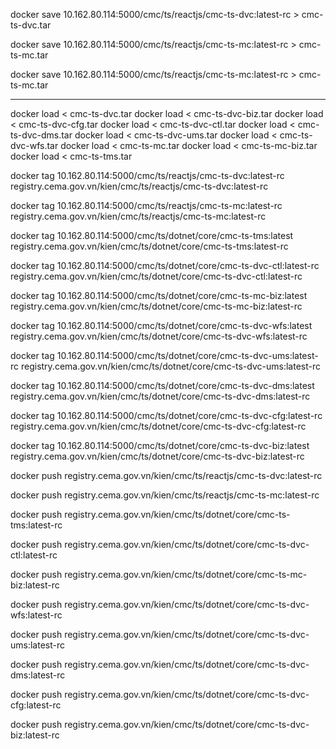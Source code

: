 

docker save 10.162.80.114:5000/cmc/ts/reactjs/cmc-ts-dvc:latest-rc > cmc-ts-dvc.tar

docker save 10.162.80.114:5000/cmc/ts/reactjs/cmc-ts-mc:latest-rc > cmc-ts-mc.tar

docker save 10.162.80.114:5000/cmc/ts/reactjs/cmc-ts-mc:latest-rc > cmc-ts-mc.tar


-----------------------------------------------------------------------------------------------------------------------------------------------------

docker load < cmc-ts-dvc.tar
docker load < cmc-ts-dvc-biz.tar
docker load < cmc-ts-dvc-cfg.tar
docker load < cmc-ts-dvc-ctl.tar
docker load < cmc-ts-dvc-dms.tar
docker load < cmc-ts-dvc-ums.tar
docker load < cmc-ts-dvc-wfs.tar
docker load < cmc-ts-mc.tar
docker load < cmc-ts-mc-biz.tar
docker load < cmc-ts-tms.tar

docker tag 10.162.80.114:5000/cmc/ts/reactjs/cmc-ts-dvc:latest-rc registry.cema.gov.vn/kien/cmc/ts/reactjs/cmc-ts-dvc:latest-rc

docker tag 10.162.80.114:5000/cmc/ts/reactjs/cmc-ts-mc:latest-rc registry.cema.gov.vn/kien/cmc/ts/reactjs/cmc-ts-mc:latest-rc

docker tag 10.162.80.114:5000/cmc/ts/dotnet/core/cmc-ts-tms:latest registry.cema.gov.vn/kien/cmc/ts/dotnet/core/cmc-ts-tms:latest-rc

docker tag 10.162.80.114:5000/cmc/ts/dotnet/core/cmc-ts-dvc-ctl:latest-rc registry.cema.gov.vn/kien/cmc/ts/dotnet/core/cmc-ts-dvc-ctl:latest-rc

docker tag 10.162.80.114:5000/cmc/ts/dotnet/core/cmc-ts-mc-biz:latest registry.cema.gov.vn/kien/cmc/ts/dotnet/core/cmc-ts-mc-biz:latest-rc

docker tag 10.162.80.114:5000/cmc/ts/dotnet/core/cmc-ts-dvc-wfs:latest registry.cema.gov.vn/kien/cmc/ts/dotnet/core/cmc-ts-dvc-wfs:latest-rc

docker tag 10.162.80.114:5000/cmc/ts/dotnet/core/cmc-ts-dvc-ums:latest-rc registry.cema.gov.vn/kien/cmc/ts/dotnet/core/cmc-ts-dvc-ums:latest-rc

docker tag 10.162.80.114:5000/cmc/ts/dotnet/core/cmc-ts-dvc-dms:latest registry.cema.gov.vn/kien/cmc/ts/dotnet/core/cmc-ts-dvc-dms:latest-rc

docker tag 10.162.80.114:5000/cmc/ts/dotnet/core/cmc-ts-dvc-cfg:latest-rc registry.cema.gov.vn/kien/cmc/ts/dotnet/core/cmc-ts-dvc-cfg:latest-rc

docker tag 10.162.80.114:5000/cmc/ts/dotnet/core/cmc-ts-dvc-biz:latest registry.cema.gov.vn/kien/cmc/ts/dotnet/core/cmc-ts-dvc-biz:latest-rc

docker push registry.cema.gov.vn/kien/cmc/ts/reactjs/cmc-ts-dvc:latest-rc

docker push registry.cema.gov.vn/kien/cmc/ts/reactjs/cmc-ts-mc:latest-rc

docker push registry.cema.gov.vn/kien/cmc/ts/dotnet/core/cmc-ts-tms:latest-rc

docker push registry.cema.gov.vn/kien/cmc/ts/dotnet/core/cmc-ts-dvc-ctl:latest-rc

docker push registry.cema.gov.vn/kien/cmc/ts/dotnet/core/cmc-ts-mc-biz:latest-rc

docker push registry.cema.gov.vn/kien/cmc/ts/dotnet/core/cmc-ts-dvc-wfs:latest-rc

docker push registry.cema.gov.vn/kien/cmc/ts/dotnet/core/cmc-ts-dvc-ums:latest-rc

docker push registry.cema.gov.vn/kien/cmc/ts/dotnet/core/cmc-ts-dvc-dms:latest-rc

docker push registry.cema.gov.vn/kien/cmc/ts/dotnet/core/cmc-ts-dvc-cfg:latest-rc

docker push registry.cema.gov.vn/kien/cmc/ts/dotnet/core/cmc-ts-dvc-biz:latest-rc